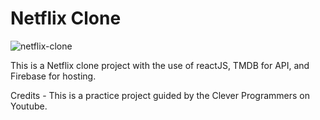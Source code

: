 # Netflix Clone

![netflix-clone](https://user-images.githubusercontent.com/72538235/166438883-b2408dc8-629f-4cd7-9f19-7cfb23f91b3c.png)

This is a Netflix clone project with the use of reactJS, TMDB for API, and Firebase for hosting.
<!-- Visit [here](https://github.com/facebook/create-react-app) for a live demo! -->

Credits - This is a practice project guided by the Clever Programmers on Youtube. 



